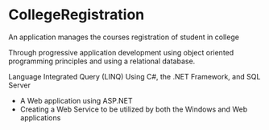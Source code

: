 # CollegeRegistration
 An application manages the courses registration of student in college
 
 Through progressive application development using object oriented programming principles and using a relational database.
 
 Language Integrated Query (LINQ)
 Using C#, the .NET Framework, and SQL Server
 
 - A Web application using ASP.NET
 - Creating a Web Service to be utilized by both the Windows and Web applications
 
 
 
 
